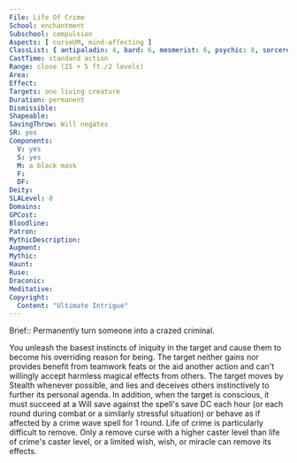 ```yaml
---
File: Life Of Crime
School: enchantment
Subschool: compulsion
Aspects: [ curseUM, mind-affecting ]
ClassList: { antipaladin: 4, bard: 6, mesmerist: 6, psychic: 8, sorcerer: 8, wizard: 8 }
CastTime: standard action
Range: close (25 + 5 ft./2 levels)
Area: 
Effect: 
Targets: one living creature
Duration: permanent
Dismissible: 
Shapeable: 
SavingThrow: Will negates
SR: yes
Components:
  V: yes
  S: yes
  M: a black mask
  F: 
  DF: 
Deity: 
SLALevel: 8
Domains: 
GPCost: 
Bloodline: 
Patron: 
MythicDescription: 
Augment: 
Mythic: 
Haunt: 
Ruse: 
Draconic: 
Meditative: 
Copyright:
  Content: "Ultimate Intrigue"
---
```

Brief:: Permanently turn someone into a crazed criminal.

You unleash the basest instincts of iniquity in the target and cause them to become his overriding reason for being. The target neither gains nor provides benefit from teamwork feats or the aid another action and can't willingly accept harmless magical effects from others.  The target moves by Stealth whenever possible, and lies and deceives others instinctively to further its personal agenda. In addition, when the target is conscious, it must succeed at a Will save against the spell's save DC each hour (or each round during combat or a similarly stressful situation) or behave as if affected by a crime wave spell for 1 round.  Life of crime is particularly difficult to remove. Only a remove curse with a higher caster level than life of crime's caster level, or a limited wish, wish, or miracle can remove its effects.
